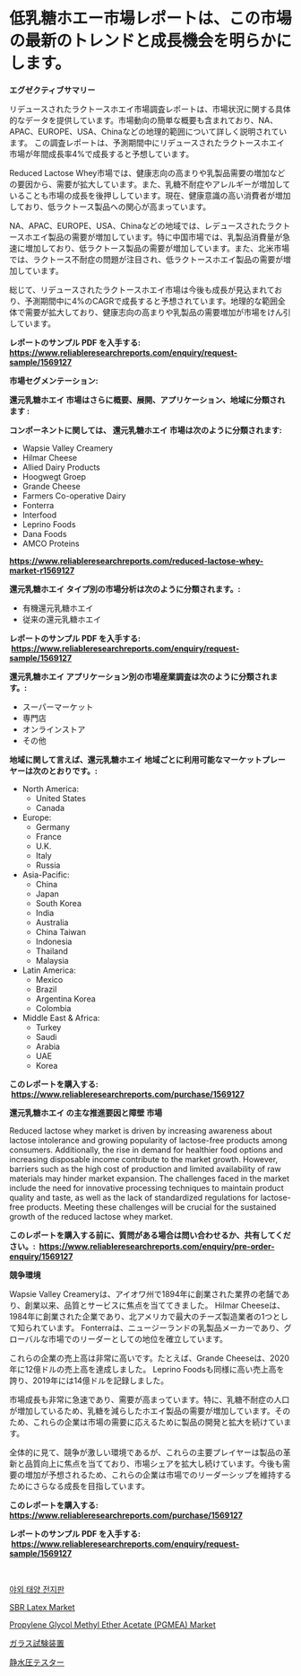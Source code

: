 <p><h1>低乳糖ホエー市場レポートは、この市場の最新のトレンドと成長機会を明らかにします。</h1></p><p><strong>エグゼクティブサマリー</strong></p>
<p><p>リデュースされたラクトースホエイ市場調査レポートは、市場状況に関する具体的なデータを提供しています。市場動向の簡単な概要も含まれており、NA、APAC、EUROPE、USA、Chinaなどの地理的範囲について詳しく説明されています。 この調査レポートは、予測期間中にリデュースされたラクトースホエイ市場が年間成長率4%で成長すると予想しています。</p><p>Reduced Lactose Whey市場では、健康志向の高まりや乳製品需要の増加などの要因から、需要が拡大しています。また、乳糖不耐症やアレルギーが増加していることも市場の成長を後押ししています。現在、健康意識の高い消費者が増加しており、低ラクトース製品への関心が高まっています。</p><p>NA、APAC、EUROPE、USA、Chinaなどの地域では、レデュースされたラクトースホエイ製品の需要が増加しています。特に中国市場では、乳製品消費量が急速に増加しており、低ラクトース製品の需要が増加しています。また、北米市場では、ラクトース不耐症の問題が注目され、低ラクトースホエイ製品の需要が増加しています。</p><p>総じて、リデュースされたラクトースホエイ市場は今後も成長が見込まれており、予測期間中に4%のCAGRで成長すると予想されています。地理的な範囲全体で需要が拡大しており、健康志向の高まりや乳製品の需要増加が市場をけん引しています。</p></p>
<p><strong>レポートのサンプル PDF を入手する: <a href="https://www.reliableresearchreports.com/enquiry/request-sample/1569127">https://www.reliableresearchreports.com/enquiry/request-sample/1569127</a></strong></p>
<p><strong>市場セグメンテーション:</strong></p>
<p><strong> 還元乳糖ホエイ 市場はさらに概要、展開、アプリケーション、地域に分類されます :</strong></p>
<p><strong>コンポーネントに関しては、 還元乳糖ホエイ 市場は次のように分類されます: &nbsp;</strong></p>
<p><ul><li>Wapsie Valley Creamery</li><li>Hilmar Cheese</li><li>Allied Dairy Products</li><li>Hoogwegt Groep</li><li>Grande Cheese</li><li>Farmers Co-operative Dairy</li><li>Fonterra</li><li>Interfood</li><li>Leprino Foods</li><li>Dana Foods</li><li>AMCO Proteins</li></ul></p>
<p><strong><a href="https://www.reliableresearchreports.com/reduced-lactose-whey-market-r1569127">https://www.reliableresearchreports.com/reduced-lactose-whey-market-r1569127</a></strong></p>
<p><strong> 還元乳糖ホエイ タイプ別の市場分析は次のように分類されます。:</strong></p>
<p><ul><li>有機還元乳糖ホエイ</li><li>従来の還元乳糖ホエイ</li></ul></p>
<p><strong>レポートのサンプル PDF を入手する: &nbsp;<a href="https://www.reliableresearchreports.com/enquiry/request-sample/1569127">https://www.reliableresearchreports.com/enquiry/request-sample/1569127</a></strong></p>
<p><strong> 還元乳糖ホエイ アプリケーション別の市場産業調査は次のように分類されます。:</strong></p>
<p><ul><li>スーパーマーケット</li><li>専門店</li><li>オンラインストア</li><li>その他</li></ul></p>
<p><strong>地域に関して言えば、還元乳糖ホエイ 地域ごとに利用可能なマーケットプレーヤーは次のとおりです。:</strong></p>
<p><ul>
    <li>
        North America:
        <ul>
            <li>United States</li>
            <li>Canada</li>
        </ul>
    </li>
    <li>
        Europe:
        <ul>
            <li>Germany</li>
            <li>France</li>
            <li>U.K.</li>
            <li>Italy</li>
            <li>Russia</li>
        </ul>
    </li>
    <li>
        Asia-Pacific:
        <ul>
            <li>China</li>
            <li>Japan</li>
            <li>South Korea</li>
            <li>India</li>
            <li>Australia</li>
            <li>China Taiwan</li>
            <li>Indonesia</li>
            <li>Thailand</li>
            <li>Malaysia</li>
        </ul>
    </li>
    <li>
        Latin America:
        <ul>
            <li>Mexico</li>
            <li>Brazil</li>
            <li>Argentina Korea</li>
            <li>Colombia</li>
        </ul>
    </li>
    <li>
        Middle East & Africa:
        <ul>
            <li>Turkey</li>
            <li>Saudi</li>
            <li>Arabia</li>
            <li>UAE</li>
            <li>Korea</li>
        </ul>
    </li>
    </ul></p>
<p><strong>このレポートを購入する: &nbsp;<a href="https://www.reliableresearchreports.com/purchase/1569127">https://www.reliableresearchreports.com/purchase/1569127</a></strong></p>
<p><strong>還元乳糖ホエイ の主な推進要因と障壁 市場</strong></p>
<p><p>Reduced lactose whey market is driven by increasing awareness about lactose intolerance and growing popularity of lactose-free products among consumers. Additionally, the rise in demand for healthier food options and increasing disposable income contribute to the market growth. However, barriers such as the high cost of production and limited availability of raw materials may hinder market expansion. The challenges faced in the market include the need for innovative processing techniques to maintain product quality and taste, as well as the lack of standardized regulations for lactose-free products. Meeting these challenges will be crucial for the sustained growth of the reduced lactose whey market.</p></p>
<p><strong>このレポートを購入する前に、質問がある場合は問い合わせるか、共有してください。:&nbsp; <a href="https://www.reliableresearchreports.com/enquiry/pre-order-enquiry/1569127">https://www.reliableresearchreports.com/enquiry/pre-order-enquiry/1569127</a></strong></p>
<p><strong>競争環境</strong></p>
<p><p>Wapsie Valley Creameryは、アイオワ州で1894年に創業された業界の老舗であり、創業以来、品質とサービスに焦点を当ててきました。 Hilmar Cheeseは、1984年に創業された企業であり、北アメリカで最大のチーズ製造業者の1つとして知られています。 Fonterraは、ニュージーランドの乳製品メーカーであり、グローバルな市場でのリーダーとしての地位を確立しています。</p><p>これらの企業の売上高は非常に高いです。たとえば、Grande Cheeseは、2020年に12億ドルの売上高を達成しました。 Leprino Foodsも同様に高い売上高を誇り、2019年には14億ドルを記録しました。</p><p>市場成長も非常に急速であり、需要が高まっています。特に、乳糖不耐症の人口が増加しているため、乳糖を減らしたホエイ製品の需要が増加しています。そのため、これらの企業は市場の需要に応えるために製品の開発と拡大を続けています。</p><p>全体的に見て、競争が激しい環境であるが、これらの主要プレイヤーは製品の革新と品質向上に焦点を当てており、市場シェアを拡大し続けています。今後も需要の増加が予想されるため、これらの企業は市場でのリーダーシップを維持するためにさらなる成長を目指しています。</p></p>
<p><strong>このレポートを購入する: &nbsp; <a href="https://www.reliableresearchreports.com/purchase/1569127">https://www.reliableresearchreports.com/purchase/1569127</a></strong></p>
<p><strong>レポートのサンプル PDF を入手する: &nbsp;<a href="https://www.reliableresearchreports.com/enquiry/request-sample/1569127">https://www.reliableresearchreports.com/enquiry/request-sample/1569127</a></strong><strong></strong></p>
<p>&nbsp;</p>
<p><p><a href="https://github.com/vdhdwjyp90142/Market-Research-Report-List-1/blob/main/876920025387.md">야외 태양 전지판</a></p><p><a href="https://issuu.com/reportprime-2/docs/sbr-latex-market-size-2030.pptx">SBR Latex Market</a></p><p><a href="https://www.linkedin.com/pulse/propylene-glycol-methyl-ether-acetate-pgmea-market-share-evolution-wvuje?trackingId=AUh5RCnDhPlO8a60nb0%2BUA%3D%3D">Propylene Glycol Methyl Ether Acetate (PGMEA) Market</a></p><p><a href="https://github.com/sghwr779811674/Market-Research-Report-List-1/blob/main/726038827872.md">ガラス試験装置</a></p><p><a href="https://medium.com/@chrispbacon162023/%E9%9D%99%E6%B0%B4%E5%9C%A7%E8%A9%A6%E9%A8%93%E6%A9%9F%E5%B8%82%E5%A0%B4%E3%81%AE%E5%8B%95%E5%90%91%E3%81%A8%E5%B8%82%E5%A0%B4%E5%88%86%E6%9E%90%E3%81%AF-2024%E5%B9%B4%E3%81%8B%E3%82%892031%E5%B9%B4%E3%81%BE%E3%81%A7%E3%81%AE%E4%BA%88%E6%B8%AC%E3%81%95%E3%82%8C%E3%81%A6%E3%81%84%E3%81%BE%E3%81%99-faf95ddae2e4">静水圧テスター</a></p></p>